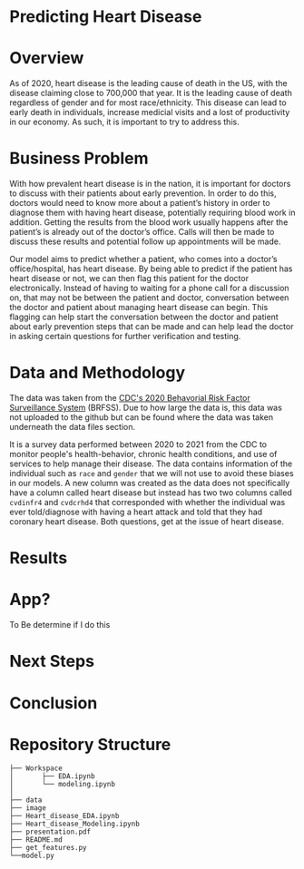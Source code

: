 # Predicting Heart Disease



# Overview

As of 2020, heart disease is the leading cause of death in the US, with the disease claiming close to 700,000 that year. It is the leading cause of death regardless of gender and for most race/ethnicity. This disease can lead to early death in individuals, increase medicial visits and a lost of productivity in our economy. As such, it is important to try to address this.


# Business Problem

With how prevalent heart disease is in the nation, it is important for doctors to discuss with their patients about early prevention. In order to do this, doctors would need to know more about a patient’s history in order to diagnose them with having heart disease, potentially requiring blood work in addition. Getting the results from the blood work usually happens after the patient’s is already out of the doctor’s office. Calls will then be made to discuss these results and potential follow up appointments will be made. 

Our model aims to predict whether a patient, who comes into a doctor’s office/hospital, has heart disease. By being able to predict if the patient has heart disease or not, we can then flag this patient for the doctor electronically. Instead of having to waiting for a phone call for a discussion on, that may not be between the patient and doctor, conversation between the doctor and patient about managing heart disease can begin. This flagging can help start the conversation between the doctor and patient about early prevention steps that can be made and can help lead the doctor in asking certain questions for further verification and testing.

# Data and Methodology

The data was taken from the [CDC's 2020 Behavorial Risk Factor Surveillance System](https://www.cdc.gov/brfss/annual_data/annual_2020.html) (BRFSS). Due to how large the data is, this data was not uploaded to the github but can be found where the data was taken underneath the data files section.

It is a survey data performed between 2020 to 2021 from the CDC to monitor people's health-behavior, chronic health conditions, and use of services to help manage their disease. The data contains information of the individual such as `race` and `gender` that we will not use to avoid these biases in our models. A new column was created as the data does not specifically have a column called heart disease but instead has two two columns called `cvdinfr4` and `cvdcrhd4` that corresponded with whether the individual was ever told/diagnose with having a heart attack and told that they had coronary heart disease. Both questions, get at the issue of heart disease.

# Results



# App? 

To Be determine if I do this

# Next Steps

# Conclusion


# Repository Structure
```
├── Workspace  
│       ├── EDA.ipynb
│       └── modeling.ipynb
│
├── data
├── image
├── Heart_disease_EDA.ipynb
├── Heart_disease_Modeling.ipynb
├── presentation.pdf
├── README.md
├── get_features.py
└──model.py
```


